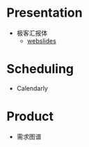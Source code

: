 # Presentation
- 极客汇报体
  - [webslides](https://webslides.tv/#slide=1)

# Scheduling
- Calendarly

# Product
- 需求图谱